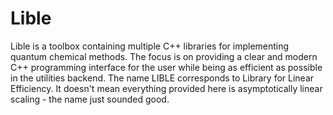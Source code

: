 # Lible
Lible is a toolbox containing multiple C++ libraries for implementing quantum chemical methods. The focus is on providing a clear and modern C++ programming interface for the user while being as efficient as possible in the utilities backend. The name LIBLE corresponds to Library for Linear Efficiency. It doesn't mean everything provided here is asymptotically linear scaling - the name just sounded good.
